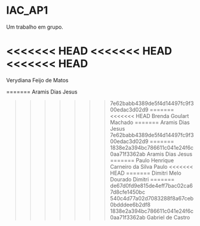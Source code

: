 # IAC_AP1
Um trabalho em grupo.

<<<<<<< HEAD
<<<<<<< HEAD
<<<<<<< HEAD
=======
Verydiana Feijo de Matos

=======
Aramis Dias Jesus
>>>>>>> 7e62babb4389de5f4d14497fc9f300edac3d02d9
=======
<<<<<<< HEAD
Brenda Goulart Machado
=======
Aramis Dias Jesus
>>>>>>> 7e62babb4389de5f4d14497fc9f300edac3d02d9
=======
>>>>>>> 1838e2a394bc786611c041e24f6c0aa71f3362ab
Aramis Dias Jesus
=======
Paulo Henrique Carneiro da Silva 
>>>>>>> Paulo
<<<<<<< HEAD
=======
Dimitri Melo Dourado
>>>>>>> Dimitri
=======
>>>>>>> de67d0fd9e815de4eff7bac02ca67d8cfe1450bc
>>>>>>> 540c4d77a02d7083288f8a67ceb0bdddee6b2df8
>>>>>>> 1838e2a394bc786611c041e24f6c0aa71f3362ab
Gabriel de Castro
